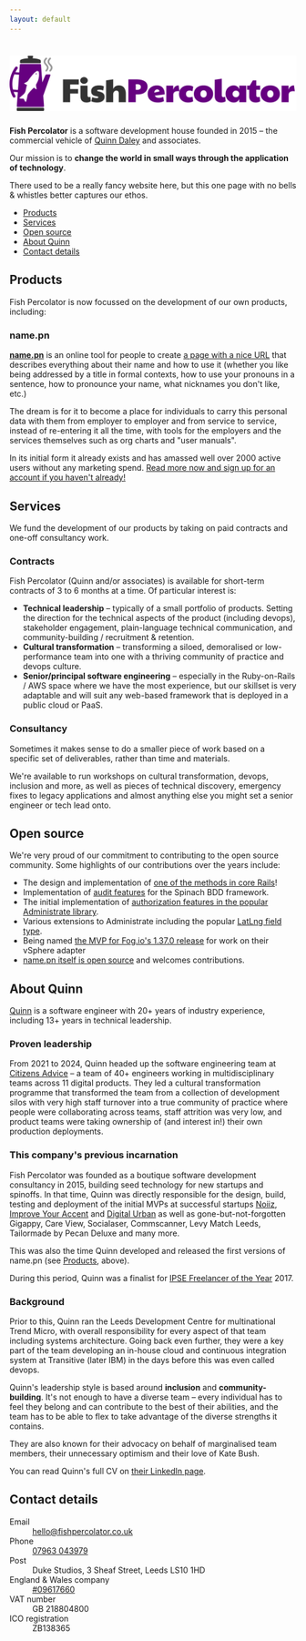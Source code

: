 ```yaml
---
layout: default
---
```


# ![Fish Percolator](assets/logo.svg)

**Fish Percolator** is a software development house founded in 2015 &ndash; the commercial vehicle of [Quinn Daley](https://name.pn/quinn-daley) and associates.

Our mission is to **change the world in small ways through the application of technology**.

There used to be a really fancy website here, but this one page with no bells & whistles better captures our ethos.

* [Products](#products)
* [Services](#services)
* [Open source](#open-source)
* [About Quinn](#about-quinn)
* [Contact details](#contact-details)

## Products

Fish Percolator is now focussed on the development of our own products, including:

### name.pn

**[name.pn](https://name.pn/)** is an online tool for people to create [a page with a nice URL](https://name.pn/quinn-daley) that describes everything about their name and how to use it (whether you like being addressed by a title in formal contexts, how to use your pronouns in a sentence, how to pronounce your name, what nicknames you don't like, etc.)

The dream is for it to become a place for individuals to carry this personal data with them from employer to employer and from service to service, instead of re-entering it all the time, with tools for the employers and the services themselves such as org charts and "user manuals".

In its initial form it already exists and has amassed well over 2000 active users without any marketing spend. [Read more now and sign up for an account if you haven't already!](https://name.pn/pages/about)

## Services

We fund the development of our products by taking on paid contracts and one-off consultancy work.

### Contracts

Fish Percolator (Quinn and/or associates) is available for short-term contracts of 3 to 6 months at a time. Of particular interest is:

* **Technical leadership** &ndash; typically of a small portfolio of products. Setting the direction for the technical aspects of the product (including devops), stakeholder engagement, plain-language technical communication, and community-building / recruitment &amp; retention.
* **Cultural transformation** &ndash; transforming a siloed, demoralised or low-performance team into one with a thriving community of practice and devops culture.
* **Senior/principal software engineering** &ndash; especially in the Ruby-on-Rails / AWS space where we have the most experience, but our skillset is very adaptable and will suit any web-based framework that is deployed in a public cloud or PaaS.

### Consultancy

Sometimes it makes sense to do a smaller piece of work based on a specific set of deliverables, rather than time and materials.

We're available to run workshops on cultural transformation, devops, inclusion and more, as well as pieces of technical discovery, emergency fixes to legacy applications and almost anything else you might set a senior engineer or tech lead onto.

## Open source

We're very proud of our commitment to contributing to the open source community. Some highlights of our contributions over the years include:

* The design and implementation of [one of the methods in core Rails](https://api.rubyonrails.org/classes/ActiveRecord/Migration.html#method-i-up_only)!
* Implementation of [audit features](https://github.com/codegram/spinach?tab=readme-ov-file#audit) for the Spinach BDD framework.
* The initial implementation of [authorization features in the popular Administrate library](https://administrate-demo.herokuapp.com/authorization).
* Various extensions to Administrate including the popular [LatLng field type](https://github.com/fishpercolator/administrate-field-lat_lng).
* Being named [the MVP for Fog.io's 1.37.0 release](https://github.com/fog/fog/blob/master/CHANGELOG.md) for work on their vSphere adapter
* [name.pn itself is open source](https://github.com/fishpercolator/name.pn) and welcomes contributions.

## About Quinn

[Quinn](https://name.pn/quinn-daley) is a software engineer with 20+ years of industry experience, including 13+ years in technical leadership.

### Proven leadership

From 2021 to 2024, Quinn headed up the software engineering team at [Citizens Advice](https://wearecitizensadvice.org.uk/) &ndash; a team of 40+ engineers working in multidisciplinary teams across 11 digital products. They led a cultural transformation programme that transformed the team from a collection of development silos with very high staff turnover into a true community of practice where people were collaborating across teams, staff attrition was very low, and product teams were taking ownership of (and interest in!) their own production deployments.

### This company's previous incarnation

Fish Percolator was founded as a boutique software development consultancy in 2015, building seed technology for new startups and spinoffs. In that time, Quinn was directly responsible for the design, build, testing and deployment of the initial MVPs at successful startups [Noiiz](https://www.noiiz.com/), [Improve Your Accent](https://improveyouraccent.co.uk/english-pronunciation-course/) and [Digital Urban](https://digitalurban.place/) as well as gone-but-not-forgotten Gigappy, Care View, Socialaser, Commscanner, Levy Match Leeds, Tailormade by Pecan Deluxe and many more.

This was also the time Quinn developed and released the first versions of name.pn (see [Products](#products), above).

During this period, Quinn was a finalist for [IPSE Freelancer of the Year](https://nationalfreelancersday.com/) 2017.

### Background

Prior to this, Quinn ran the Leeds Development Centre for multinational Trend Micro, with overall responsibility for every aspect of that team including systems architecture. Going back even further, they were a key part of the team developing an in-house cloud and continuous integration system at Transitive (later IBM) in the days before this was even called devops.

Quinn's leadership style is based around **inclusion** and **community-building**. It's not enough to have a diverse team &ndash; every individual has to feel they belong and can contribute to the best of their abilities, and the team has to be able to flex to take advantage of the diverse strengths it contains.

They are also known for their advocacy on behalf of marginalised team members, their unnecessary optimism and their love of Kate Bush.

You can read Quinn's full CV on [their LinkedIn page](https://www.linkedin.com/in/quinnmx).

## Contact details

<dl>
<dt>Email</dt><dd><a href="mailto:hello@fishpercolator.co.uk">hello@fishpercolator.co.uk</a></dd>
<dt>Phone</dt><dd><a href="tel:+447963043979">07963 043979</a></dd>
<dt>Post</dt><dd>Duke Studios, 3 Sheaf Street, Leeds LS10 1HD</dd>
<dt>England & Wales company</dt><dd><a href="https://find-and-update.company-information.service.gov.uk/company/09617660">#09617660</a></dd>
<dt>VAT number</dt><dd>GB 218804800</dd>
<dt>ICO registration</dt><dd>ZB138365</dd>
</dl>

